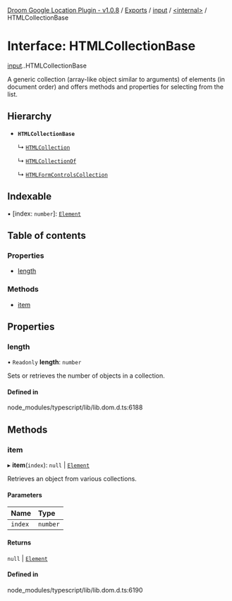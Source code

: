 [Droom Google Location Plugin - v1.0.8](../README.md) / [Exports](../modules.md) / [input](../modules/input.md) / [<internal\>](../modules/input._internal_.md) / HTMLCollectionBase

# Interface: HTMLCollectionBase

[input](../modules/input.md).[<internal>](../modules/input._internal_.md).HTMLCollectionBase

A generic collection (array-like object similar to arguments) of elements (in document order) and offers methods and properties for selecting from the list.

## Hierarchy

- **`HTMLCollectionBase`**

  ↳ [`HTMLCollection`](input._internal_.HTMLCollection.md)

  ↳ [`HTMLCollectionOf`](input._internal_.HTMLCollectionOf.md)

  ↳ [`HTMLFormControlsCollection`](input._internal_.HTMLFormControlsCollection.md)

## Indexable

▪ [index: `number`]: [`Element`](../modules/input._internal_.md#element)

## Table of contents

### Properties

- [length](input._internal_.HTMLCollectionBase.md#length)

### Methods

- [item](input._internal_.HTMLCollectionBase.md#item)

## Properties

### length

• `Readonly` **length**: `number`

Sets or retrieves the number of objects in a collection.

#### Defined in

node_modules/typescript/lib/lib.dom.d.ts:6188

## Methods

### item

▸ **item**(`index`): ``null`` \| [`Element`](../modules/input._internal_.md#element)

Retrieves an object from various collections.

#### Parameters

| Name | Type |
| :------ | :------ |
| `index` | `number` |

#### Returns

``null`` \| [`Element`](../modules/input._internal_.md#element)

#### Defined in

node_modules/typescript/lib/lib.dom.d.ts:6190
